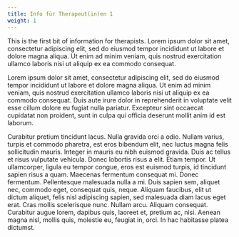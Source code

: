 ```yaml
---
title: Info für Therapeut(in)en 1
weight: 1
---
```


This is the first bit of information for therapists. Lorem ipsum dolor
sit amet, consectetur adipiscing elit, sed do eiusmod tempor
incididunt ut labore et dolore magna aliqua. Ut enim ad minim veniam,
quis nostrud exercitation ullamco laboris nisi ut aliquip ex ea
commodo consequat.

<!--more-->

Lorem ipsum dolor sit amet, consectetur adipiscing elit, sed do
eiusmod tempor incididunt ut labore et dolore magna aliqua. Ut enim ad
minim veniam, quis nostrud exercitation ullamco laboris nisi ut
aliquip ex ea commodo consequat. Duis aute irure dolor in
reprehenderit in voluptate velit esse cillum dolore eu fugiat nulla
pariatur. Excepteur sint occaecat cupidatat non proident, sunt in
culpa qui officia deserunt mollit anim id est laborum.

Curabitur pretium tincidunt lacus. Nulla gravida orci a odio. Nullam
varius, turpis et commodo pharetra, est eros bibendum elit, nec luctus
magna felis sollicitudin mauris. Integer in mauris eu nibh euismod
gravida. Duis ac tellus et risus vulputate vehicula. Donec lobortis
risus a elit. Etiam tempor. Ut ullamcorper, ligula eu tempor congue,
eros est euismod turpis, id tincidunt sapien risus a quam. Maecenas
fermentum consequat mi. Donec fermentum. Pellentesque malesuada nulla
a mi. Duis sapien sem, aliquet nec, commodo eget, consequat quis,
neque. Aliquam faucibus, elit ut dictum aliquet, felis nisl adipiscing
sapien, sed malesuada diam lacus eget erat. Cras mollis scelerisque
nunc. Nullam arcu. Aliquam consequat. Curabitur augue lorem, dapibus
quis, laoreet et, pretium ac, nisi. Aenean magna nisl, mollis quis,
molestie eu, feugiat in, orci. In hac habitasse platea dictumst.
